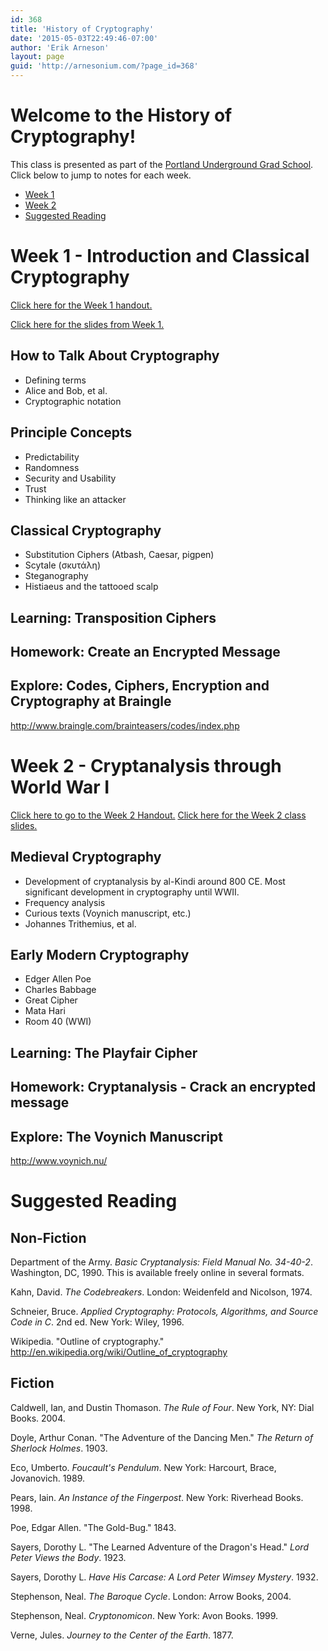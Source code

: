 ```yaml
---
id: 368
title: 'History of Cryptography'
date: '2015-05-03T22:49:46-07:00'
author: 'Erik Arneson'
layout: page
guid: 'http://arnesonium.com/?page_id=368'
---
```


# Welcome to the History of Cryptography!

This class is presented as part of the <a href="http://www.pugspdx.com/" title="Portland Underground Grad School" target="_blank">Portland Underground Grad School</a>. Click below to jump to notes for each week.

- <a href="#week1">Week 1</a>
- <a href="#week2">Week 2</a>
- <a href="#reading">Suggested Reading</a>

# <a name="week1"></a>Week 1 - Introduction and Classical Cryptography

<a href="http://arnesonium.com/crypto/week-1-handout/" title="Week 1 Handout">Click here for the Week 1 handout.</a>

<a href="http://arnesonium.com/wp-content/uploads/2015/05/Week1-Slides.pdf">Click here for the slides from Week 1.</a>

## How to Talk About Cryptography

-   Defining terms
-   Alice and Bob, et al.
-   Cryptographic notation

## Principle Concepts

-   Predictability
-   Randomness
-   Security and Usability
-   Trust
-   Thinking like an attacker

## Classical Cryptography

-   Substitution Ciphers (Atbash, Caesar, pigpen)
-   Scytale (σκυτάλη)
-   Steganography
-   Histiaeus and the tattooed scalp

## Learning: Transposition Ciphers

## Homework: Create an Encrypted Message

## Explore: Codes, Ciphers, Encryption and Cryptography at Braingle

<http://www.braingle.com/brainteasers/codes/index.php>

# <a name="week2"></a>Week 2 - Cryptanalysis through World War I

<a href="http://arnesonium.com/crypto/week-2-handout/" title="Week 2 Handout">Click here to go to the Week 2 Handout.</a>
<a href="http://arnesonium.com/wp-content/uploads/2015/05/Week2-Slides.pdf">Click here for the Week 2 class slides.</a>

## Medieval Cryptography

-   Development of cryptanalysis by al-Kindi around 800 CE. Most    significant development in cryptography until WWII.
-   Frequency analysis
-   Curious texts (Voynich manuscript, etc.)
-   Johannes Trithemius, et al.

## Early Modern Cryptography

-   Edger Allen Poe
-   Charles Babbage
-   Great Cipher
-   Mata Hari
-   Room 40 (WWI)

## Learning: The Playfair Cipher

## Homework: Cryptanalysis - Crack an encrypted message

## Explore: The Voynich Manuscript

<http://www.voynich.nu/>

# <a name="reading"></a>Suggested Reading
## Non-Fiction

Department of the Army. *Basic Cryptanalysis: Field Manual No. 34-40-2*. Washington, DC, 1990. This is available freely online in several formats.

Kahn, David. *The Codebreakers*. London: Weidenfeld and Nicolson, 1974.

Schneier, Bruce. *Applied Cryptography: Protocols, Algorithms, and Source Code in C*. 2nd ed. New York: Wiley, 1996. 

Wikipedia. "Outline of cryptography." <http://en.wikipedia.org/wiki/Outline_of_cryptography>

## Fiction

Caldwell, Ian, and Dustin Thomason. *The Rule of Four*. New York, NY: Dial Books. 2004.

Doyle, Arthur Conan. "The Adventure of the Dancing Men." *The Return of Sherlock Holmes*. 1903.

Eco, Umberto. *Foucault's Pendulum*. New York: Harcourt, Brace, Jovanovich. 1989.

Pears, Iain. *An Instance of the Fingerpost*. New York: Riverhead Books. 1998. 

Poe, Edgar Allen. "The Gold-Bug." 1843.

Sayers, Dorothy L. "The Learned Adventure of the Dragon's Head." *Lord Peter Views the Body*. 1923.

Sayers, Dorothy L. *Have His Carcase: A Lord Peter Wimsey Mystery*. 1932.

Stephenson, Neal. *The Baroque Cycle*. London: Arrow Books, 2004.

Stephenson, Neal. *Cryptonomicon*. New York: Avon Books. 1999.

Verne, Jules. *Journey to the Center of the Earth*. 1877.